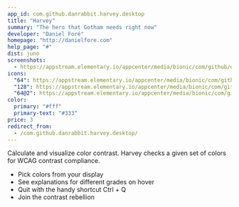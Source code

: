 ```yaml
---
app_id: com.github.danrabbit.harvey.desktop
title: "Harvey"
summary: "The hero that Gotham needs right now"
developer: "Daniel Foré"
homepage: "http://danielfore.com"
help_page: "#"
dist: juno
screenshots:
  - https://appstream.elementary.io/appcenter/media/bionic/com/github/danrabbit.harvey.desktop/8D71ABF97385E7D46A5A7C103A7E31EB/screenshots/image-1_orig.png
icons:
  "64": https://appstream.elementary.io/appcenter/media/bionic/com/github/danrabbit.harvey.desktop/8D71ABF97385E7D46A5A7C103A7E31EB/icons/64x64/com.github.danrabbit.harvey_com.github.danrabbit.harvey.png
  "128": https://appstream.elementary.io/appcenter/media/bionic/com/github/danrabbit.harvey.desktop/8D71ABF97385E7D46A5A7C103A7E31EB/icons/128x128/com.github.danrabbit.harvey_com.github.danrabbit.harvey.png
  "64@2": https://appstream.elementary.io/appcenter/media/bionic/com/github/danrabbit.harvey.desktop/8D71ABF97385E7D46A5A7C103A7E31EB/icons/64x64@2/com.github.danrabbit.harvey_com.github.danrabbit.harvey.png
color:
  primary: "#fff"
  primary-text: "#333"
price: 3
redirect_from:
  - /com.github.danrabbit.harvey.desktop/
---
```


<p>Calculate and visualize color contrast. Harvey checks a given set of colors for WCAG contrast compliance.</p>
<ul>
  <li>Pick colors from your display</li>
  <li>See explanations for different grades on hover</li>
  <li>Quit with the handy shortcut Ctrl + Q</li>
  <li>Join the contrast rebellion</li>
</ul>